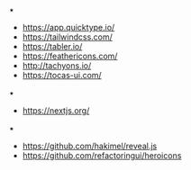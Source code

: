 ⭑

- https://app.quicktype.io/
- https://tailwindcss.com/
- https://tabler.io/
- https://feathericons.com/
- http://tachyons.io/
- https://tocas-ui.com/

⭑

- https://nextjs.org/

⭑

- https://github.com/hakimel/reveal.js
- https://github.com/refactoringui/heroicons
